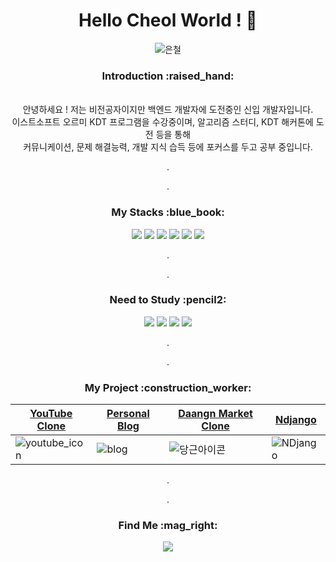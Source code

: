 <div align=center>
  
# Hello Cheol World ! 👋

  ![은철](https://github.com/KimEuncheol222/kimeuncheol222/assets/125336999/cde7fccf-6df2-4acf-b606-317d4f5201f6)
  
  <h3>Introduction :raised_hand:</h3>
  
  <br>안녕하세요 ! 저는 비전공자이지만 백엔드 개발자에 도전중인 신입 개발자입니다.</br>
  이스트소프트 오르미 KDT 프로그램을 수강중이며, 알고리즘 스터디, KDT 해커톤에 도전 등을 통해
  <br>커뮤니케이션, 문제 해결능력, 개발 지식 습득 등에 포커스를 두고 공부 중입니다.</br>
  <p>.</p>
  <p>.</p>
  <h3>My Stacks :blue_book:</h3>

 <img src="https://img.shields.io/badge/Python-3178C6?style=flat&logo=python&logoColor=white"/> <img src="https://img.shields.io/badge/PostgreSQL-0133AD?style=flat&logo=PostgreSQL&logoColor=white"/> <img src="https://img.shields.io/badge/Django-092E20?style=flat&logo=Django&logoColor=white"/>
 <img src="https://img.shields.io/badge/HTML-E34F26?style=flat&logo=HTML5&logoColor=white"/> <img src="https://img.shields.io/badge/css-1572B6?style=flat&logo=css3&logoColor=white"> <img src="https://img.shields.io/badge/github-181717?style=flat&logo=github&logoColor=white">
  <p>.</p>
  <p>.</p>
  <h3>Need to Study :pencil2:</h3>
   <img src="https://img.shields.io/badge/amazonaws-232F3E?style=flat&logo=amazonaws&logoColor=white"> <img src="https://img.shields.io/badge/javascript-F7DF1E?style=flat&logo=javascript&logoColor=white"> <img src="https://img.shields.io/badge/react-61DAFB?style=flat&logo=react&logoColor=white"> <img src="https://img.shields.io/badge/Docker-0133AD?style=flat&logo=Docker&logoColor=white">
  <p>.</p>
  <p>.</p>
  <h3>My Project :construction_worker:</h3>

  <a href="https://github.com/KimEuncheol222/youtube_clone_lunch">YouTube Clone</a>|<a href="https://github.com/KimEuncheol222/django_powerbloger">Personal Blog</a>|<a href="https://github.com/KimEuncheol222/remember">Daangn Market Clone</a>|<a href="https://github.com/KimEuncheol222/KDT-Hackathon">Ndjango</a>
  ---|---|---|---|
  ![youtube_icon](https://github.com/KimEuncheol222/kimeuncheol222/assets/125336999/82a7b060-cb68-4d54-94be-601c484846db)|![blog](https://github.com/KimEuncheol222/kimeuncheol222/assets/125336999/a6fa79ce-f460-4699-876a-41611b838aa6)|![당근아이콘](https://github.com/KimEuncheol222/kimeuncheol222/assets/125336999/7c369d85-5983-4ac8-a1bc-879b2f743035)|![NDjango](https://github.com/KimEuncheol222/kimeuncheol222/assets/125336999/d97d6f88-470f-4e99-ab8e-ca777fc4a1ad)

  
  <p>.</p>
  <p>.</p>
  <h3>Find Me :mag_right:</h3>
  <a href="https://www.instagram.com/name_is_iron/">
    <img src="https://img.shields.io/badge/instagram-E4405F?style=flat&logo=instagram&logoColor=white">
  </a>
</div>
